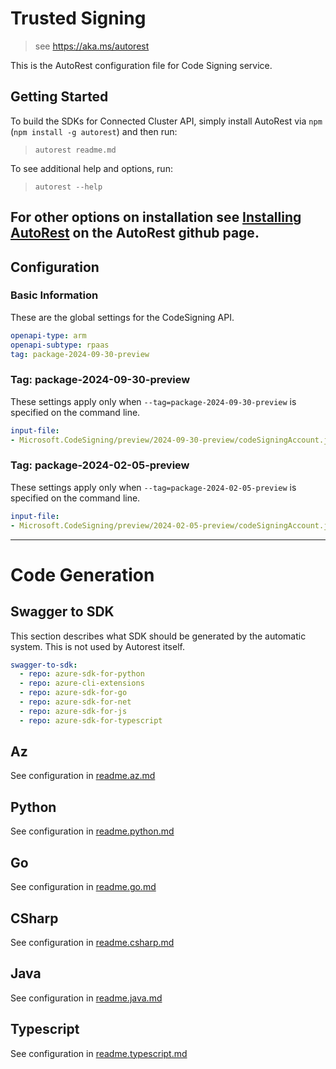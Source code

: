 # Trusted Signing

> see https://aka.ms/autorest

This is the AutoRest configuration file for Code Signing service.

## Getting Started

To build the SDKs for Connected Cluster API, simply install AutoRest via `npm` (`npm install -g autorest`) and then run:

> `autorest readme.md`

To see additional help and options, run:

> `autorest --help`

For other options on installation see [Installing AutoRest](https://aka.ms/autorest/install) on the AutoRest github page.
---

## Configuration

### Basic Information

These are the global settings for the CodeSigning API.

```yaml
openapi-type: arm
openapi-subtype: rpaas
tag: package-2024-09-30-preview
```

### Tag: package-2024-09-30-preview

These settings apply only when `--tag=package-2024-09-30-preview` is specified on the command line.

```yaml $(tag) == 'package-2024-09-30-preview'
input-file:
- Microsoft.CodeSigning/preview/2024-09-30-preview/codeSigningAccount.json
```

### Tag: package-2024-02-05-preview

These settings apply only when `--tag=package-2024-02-05-preview` is specified on the command line.

```yaml $(tag) == 'package-2024-02-05-preview'
input-file:
- Microsoft.CodeSigning/preview/2024-02-05-preview/codeSigningAccount.json
```

---

# Code Generation

## Swagger to SDK

This section describes what SDK should be generated by the automatic system.
This is not used by Autorest itself.

```yaml $(swagger-to-sdk)
swagger-to-sdk:
  - repo: azure-sdk-for-python
  - repo: azure-cli-extensions
  - repo: azure-sdk-for-go
  - repo: azure-sdk-for-net
  - repo: azure-sdk-for-js
  - repo: azure-sdk-for-typescript
```

## Az

See configuration in [readme.az.md](./readme.az.md)

## Python

See configuration in [readme.python.md](./readme.python.md)

## Go

See configuration in [readme.go.md](./readme.go.md)

## CSharp

See configuration in [readme.csharp.md](./readme.csharp.md)

## Java

See configuration in [readme.java.md](./readme.java.md)

## Typescript

See configuration in [readme.typescript.md](./readme.typescript.md)

## 


